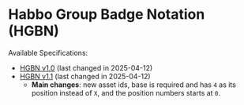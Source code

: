 # **Habbo Group Badge Notation (HGBN)**

Available Specifications:

- [HGBN v1.0](./spec/HGBN-v1_0.md) (last changed in 2025-04-12)
- [HGBN v1.1](./spec/HGBN-v1_2.md) (last changed in 2025-04-12)
  - **Main changes**: new asset ids, base is required and has `4` as its position instead of `X`, and the position numbers starts at `0`.
